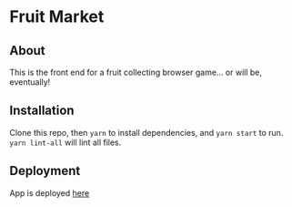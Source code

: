 # Fruit Market

## About

This is the front end for a fruit collecting browser game... or will be, eventually!

## Installation

Clone this repo, then `yarn` to install dependencies, and `yarn start` to run. `yarn lint-all` will lint all files.

## Deployment

App is deployed [here]()
